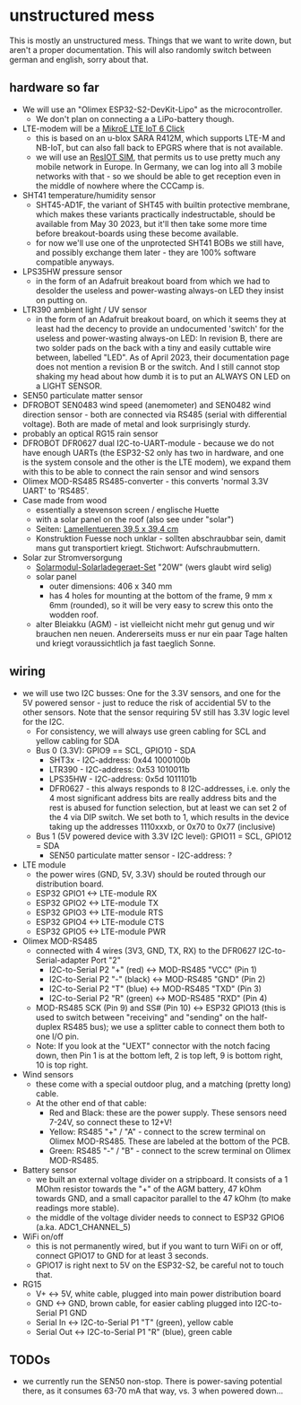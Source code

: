 
# unstructured mess

This is mostly an unstructured mess. Things that we want to
write down, but aren't a proper documentation. This will also
randomly switch between german and english, sorry about that.

## hardware so far

* We will use an "Olimex ESP32-S2-DevKit-Lipo" as the microcontroller.
  - We don't plan on connecting a a LiPo-battery though.
* LTE-modem will be a [MikroE LTE IoT 6 Click](https://www.mikroe.com/lte-iot-6-click)
  - this is based on an u-blox SARA R412M, which supports LTE-M and NB-IoT, but can also fall back to EPGRS where that is not available.
  - we will use an [ResIOT SIM](https://sim.resiot.io/), that permits us to use pretty much any mobile network in Europe. In Germany, we can log into all 3 mobile networks with that - so we should be able to get reception even in the middle of nowhere where the CCCamp is.
* SHT41 temperature/humidity sensor
  - SHT45-AD1F, the variant of SHT45 with builtin protective membrane, which makes these variants practically indestructable, should be available from May 30 2023, but it'll then take some more time before breakout-boards using these become available.
  - for now we'll use one of the unprotected SHT41 BOBs we still have, and possibly exchange them later - they are 100% software compatible anyways.
* LPS35HW pressure sensor
  - in the form of an Adafruit breakout board from which we had to desolder the useless and power-wasting always-on LED they insist on putting on.
* LTR390 ambient light / UV sensor
  - in the form of an Adafruit breakout board, on which it seems they at least had the decency to provide an undocumented 'switch' for the useless and power-wasting always-on LED: In revision B, there are two solder pads on the back with a tiny and easily cuttable wire between, labelled "LED". As of April 2023, their documentation page does not mention a revision B or the switch. And I still cannot stop shaking my head about how dumb it is to put an ALWAYS ON LED on a LIGHT SENSOR.
* SEN50 particulate matter sensor
* DFROBOT SEN0483 wind speed (anemometer) and SEN0482 wind direction sensor - both are connected via RS485 (serial with differential voltage). Both are made of metal and look surprisingly sturdy.
* probably an optical RG15 rain sensor
* DFROBOT DFR0627 dual I2C-to-UART-module - because we do not have enough UARTs (the ESP32-S2 only has two in hardware, and one is the system console and the other is the LTE modem), we expand them with this to be able to connect the rain sensor and wind sensors
* Olimex MOD-RS485 RS485-converter - this converts 'normal 3.3V UART' to 'RS485'.
* Case made from wood
  - essentially a stevenson screen / englische Huette
  - with a solar panel on the roof (also see under "solar")
  - Seiten: [Lamellentueren 39,5 x 39,4 cm](https://www.ben-camilla.com/index.php?a=3272)
  - Konstruktion Fuesse noch unklar - sollten abschraubbar sein, damit mans gut transportiert kriegt. Stichwort: Aufschraubmuttern.
* Solar zur Stromversorgung
  - [Solarmodul-Solarladegeraet-Set](https://www.amazon.de/-/dp/B07RZBVTGR/) "20W" (wers glaubt wird selig)
  - solar panel
    + outer dimensions: 406 x 340 mm
    + has 4 holes for mounting at the bottom of the frame, 9 mm x 6mm (rounded), so it will be very easy to screw this onto the wodden roof.
  - alter Bleiakku (AGM) - ist vielleicht nicht mehr gut genug und wir brauchen nen neuen. Andererseits muss er nur ein paar Tage halten und kriegt voraussichtlich ja fast taeglich Sonne.

## wiring ##

* we will use two I2C busses: One for the 3.3V sensors, and one for the 5V powered sensor - just to reduce the risk of accidential 5V to the other sensors. Note that the sensor requiring 5V still has 3.3V logic level for the I2C.
  - For consistency, we will always use green cabling for SCL and yellow cabling for SDA
  - Bus 0 (3.3V): GPIO9 == SCL, GPIO10 - SDA
    + SHT3x - I2C-address: 0x44 1000100b
    + LTR390 - I2C-address: 0x53 1010011b
    + LPS35HW - I2C-address: 0x5d 1011101b
    + DFR0627 - this always responds to 8 I2C-addresses, i.e. only the 4 most significant address bits are really address bits and the rest is abused for function selection, but at least we can set 2 of the 4 via DIP switch. We set both to 1, which results in the device taking up the addresses 1110xxxb, or 0x70 to 0x77 (inclusive)
  - Bus 1 (5V powered device with 3.3V I2C level): GPIO11 = SCL, GPIO12 = SDA
    + SEN50 particulate matter sensor - I2C-address: ?
* LTE module
  - the power wires (GND, 5V, 3.3V) should be routed through our distribution board.
  - ESP32 GPIO1 <-> LTE-module RX
  - ESP32 GPIO2 <-> LTE-module TX
  - ESP32 GPIO3 <-> LTE-module RTS
  - ESP32 GPIO4 <-> LTE-module CTS
  - ESP32 GPIO5 <-> LTE-module PWR
* Olimex MOD-RS485
  - connected with 4 wires (3V3, GND, TX, RX) to the DFR0627 I2C-to-Serial-adapter Port "2"
    + I2C-to-Serial P2 "+" (red) <-> MOD-RS485 "VCC" (Pin 1)
    + I2C-to-Serial P2 "-" (black) <-> MOD-RS485 "GND" (Pin 2)
    + I2C-to-Serial P2 "T" (blue) <-> MOD-RS485 "TXD" (Pin 3)
    + I2C-to-Serial P2 "R" (green) <-> MOD-RS485 "RXD" (Pin 4)
  - MOD-RS485 SCK (Pin 9) and SS# (Pin 10) <-> ESP32 GPIO13 (this is used to switch between "receiving" and "sending" on the half-duplex RS485 bus); we use a splitter cable to connect them both to one I/O pin.
  - Note: If you look at the "UEXT" connector with the notch facing down, then Pin 1 is at the bottom left, 2 is top left, 9 is bottom right, 10 is top right.
* Wind sensors
  - these come with a special outdoor plug, and a matching (pretty long) cable.
  - At the other end of that cable:
    + Red and Black: these are the power supply. These sensors need 7-24V, so connect these to 12+V!
    + Yellow: RS485 "+" / "A" - connect to the screw terminal on Olimex MOD-RS485. These are labeled at the bottom of the PCB.
    + Green: RS485 "-" / "B" - connect to the screw terminal on Olimex MOD-RS485.
* Battery sensor
  - we built an external voltage divider on a stripboard. It consists of a 1 MOhm resistor towards the "+" of the AGM battery, 47 kOhm towards GND, and a small capacitor parallel to the 47 kOhm (to make readings more stable).
  - the middle of the voltage divider needs to connect to ESP32 GPIO6 (a.ka. ADC1_CHANNEL_5)
* WiFi on/off
  - this is not permanently wired, but if you want to turn WiFi on or off, connect GPIO17 to GND for at least 3 seconds.
  - GPIO17 is right next to 5V on the ESP32-S2, be careful not to touch that.
* RG15
  - V+ <-> 5V, white cable, plugged into main power distribution board
  - GND <-> GND, brown cable, for easier cabling plugged into I2C-to-Serial P1 GND
  - Serial In <-> I2C-to-Serial P1 "T" (green), yellow cable
  - Serial Out <-> I2C-to-Serial P1 "R" (blue), green cable

## TODOs

* we currently run the SEN50 non-stop. There is power-saving potential there, as it consumes 63-70 mA that way, vs. 3 when powered down...

